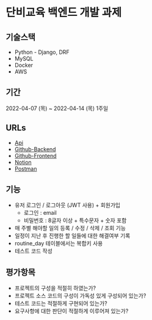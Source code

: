 # 단비교육 백엔드 개발 과제

## 기술스택
* Python - Django, DRF
* MySQL
* Docker
* AWS

## 기간
2022-04-07 (목) ~ 2022-04-14 (목) 1주일

## URLs
* [Api](http://shrimp2ubt.ddns.net:8003/api/...)
* [Github-Backend](https://github.com/MinyShrimp/DanbiRoutine)
* [Github-Frontend](https://github.com/MinyShrimp/DanbiFront)
* [Notion](https://incongruous-mammal-d63.notion.site/219a8e9343cb4933b8e8e8cc5d6f51ad?v=b34abb4ff6f2455b9fba63d218b67cc9)
* [Postman](https://danbiroutine.postman.co/workspace/)

## 기능
* 유저 로그인 / 로그아웃 (JWT 사용) + 회원가입
    * 로그인 : email
    * 비밀번호 : 8글자 이상 + 특수문자 + 숫자 포함
* 매 주별 해야할 일의 등록 / 수정 / 삭제 / 조회 기능
* 일정이 지난 후 진행한 할 일들에 대한 해결여부 기록
* routine_day 테이블에서는 복합키 사용
* 테스트 코드 작성

## 평가항목
* 프로젝트의 구성을 적절히 하였는가?
* 프로젝트 소스 코드의 구성이 가독성 있게 구성되어 있는가?
* 테스트 코드는 적절하게 구현되어 있는가?
* 요구사항에 대한 판단이 적절하게 이루어져 있는가?